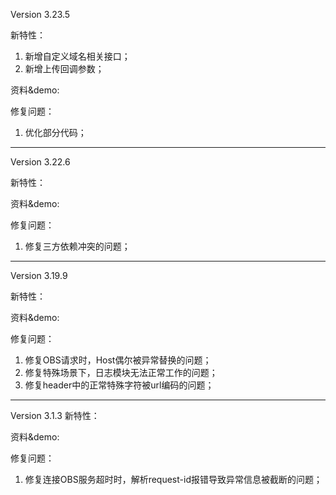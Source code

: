 Version 3.23.5

新特性：
1. 新增自定义域名相关接口；
2. 新增上传回调参数；

资料&demo:

修复问题：
1. 优化部分代码；

----

Version 3.22.6

新特性：

资料&demo:

修复问题：
1. 修复三方依赖冲突的问题；

----

Version 3.19.9

新特性：

资料&demo:

修复问题：
1. 修复OBS请求时，Host偶尔被异常替换的问题；
2. 修复特殊场景下，日志模块无法正常工作的问题；
3. 修复header中的正常特殊字符被url编码的问题；

-------------------------------------------------------------------------------------------------

Version 3.1.3
新特性：

资料&demo:

修复问题：
1. 修复连接OBS服务超时时，解析request-id报错导致异常信息被截断的问题；

